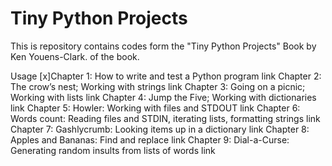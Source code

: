 # Tiny Python Projects

This is repository contains codes form the "Tiny Python Projects" Book by Ken Youens-Clark. of the book.

Usage
 [x]Chapter 1: How to write and test a Python program link
 Chapter 2: The crow’s nest; Working with strings link
 Chapter 3: Going on a picnic; Working with lists link
 Chapter 4: Jump the Five; Working with dictionaries link
 Chapter 5: Howler: Working with files and STDOUT link
 Chapter 6: Words count: Reading files and STDIN, iterating lists, formatting strings link
 Chapter 7: Gashlycrumb: Looking items up in a dictionary link
 Chapter 8: Apples and Bananas: Find and replace link
 Chapter 9: Dial-a-Curse: Generating random insults from lists of words link
